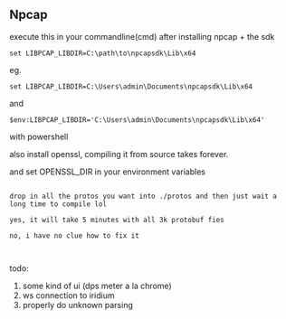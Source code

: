 ## Npcap

execute this in your commandline(cmd) after installing npcap + the sdk

``set LIBPCAP_LIBDIR=C:\path\to\npcapsdk\Lib\x64``

eg.

``set LIBPCAP_LIBDIR=C:\Users\admin\Documents\npcapsdk\Lib\x64``

and 

``$env:LIBPCAP_LIBDIR='C:\Users\admin\Documents\npcapsdk\Lib\x64'``

with powershell

also install openssl, compiling it from source takes forever.

and set OPENSSL_DIR in your environment variables


~~~~~

drop in all the protos you want into ./protos and then just wait a long time to compile lol

yes, it will take 5 minutes with all 3k protobuf fies

no, i have no clue how to fix it



~~~~~~


todo:
1. some kind of ui (dps meter a la chrome)
2. ws connection to iridium
3. properly do unknown parsing
